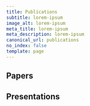 ```yaml
---
title: Publications
subtitle: lorem-ipsum
image_alt: lorem-ipsum
meta_title: lorem-ipsum
meta_description: lorem-ipsum
canonical_url: publications
no_index: false
template: page
---
```

## Papers


## Presentations